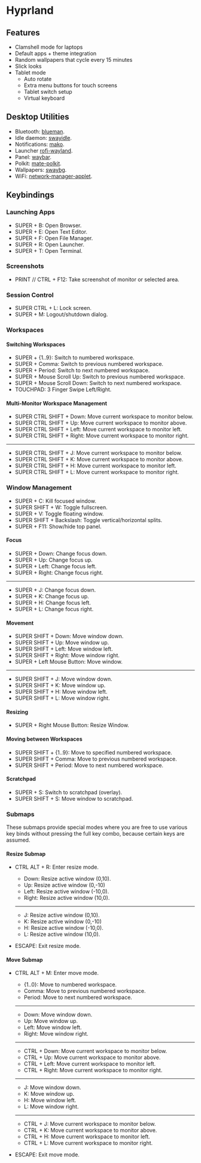 # Hyprland

## Features

- Clamshell mode for laptops
- Default apps + theme integration
- Random wallpapers that cycle every 15 minutes
- Slick looks
- Tablet mode
  - Auto rotate
  - Extra menu buttons for touch screens
  - Tablet switch setup
  - Virtual keyboard

## Desktop Utilities

- Bluetooth: [blueman](https://github.com/blueman-project/blueman).
- Idle daemon: [swayidle](https://github.com/swaywm/swayidle).
- Notifications: [mako](https://github.com/emersion/mako).
- Launcher [rofi-wayland](https://github.com/lbonn/rofi).
- Panel: [waybar](https://github.com/Alexays/Waybar).
- Polkit: [mate-polkit](https://github.com/mate-desktop/mate-polkit).
- Wallpapers: [swaybg](https://github.com/swaywm/swaybg).
- WiFi: [network-manager-applet](https://gitlab.gnome.org/GNOME/network-manager-applet).

## Keybindings

### Launching Apps

- SUPER + B: Open Browser.
- SUPER + E: Open Text Editor.
- SUPER + F: Open File Manager.
- SUPER + R: Open Launcher.
- SUPER + T: Open Terminal.

### Screenshots

- PRINT // CTRL + F12: Take screenshot of monitor or selected area.

### Session Control

- SUPER CTRL + L: Lock screen.
- SUPER + M: Logout/shutdown dialog.

### Workspaces

#### Switching Workspaces

- SUPER + {1..9}: Switch to numbered workspace.
- SUPER + Comma: Switch to previous numbered workspace.
- SUPER + Period: Switch to next numbered workspace.
- SUPER + Mouse Scroll Up: Switch to previous numbered workspace.
- SUPER + Mouse Scroll Down: Switch to next numbered workspace.
- TOUCHPAD: 3 Finger Swipe Left/Right.

#### Multi-Monitor Workspace Management

- SUPER CTRL SHIFT + Down: Move current workspace to monitor below.
- SUPER CTRL SHIFT + Up: Move current workspace to monitor above.
- SUPER CTRL SHIFT + Left: Move current workspace to monitor left.
- SUPER CTRL SHIFT + Right: Move current workspace to monitor right.

______________________________________________________________________

- SUPER CTRL SHIFT + J: Move current workspace to monitor below.
- SUPER CTRL SHIFT + K: Move current workspace to monitor above.
- SUPER CTRL SHIFT + H: Move current workspace to monitor left.
- SUPER CTRL SHIFT + L: Move current workspace to monitor right.

### Window Management

- SUPER + C: Kill focused window.
- SUPER SHIFT + W: Toggle fullscreen.
- SUPER + V: Toggle floating window.
- SUPER SHIFT + Backslash: Toggle vertical/horizontal splits.
- SUPER + F11: Show/hide top panel.

#### Focus

- SUPER + Down: Change focus down.
- SUPER + Up: Change focus up.
- SUPER + Left: Change focus left.
- SUPER + Right: Change focus right.

______________________________________________________________________

- SUPER + J: Change focus down.
- SUPER + K: Change focus up.
- SUPER + H: Change focus left.
- SUPER + L: Change focus right.

#### Movement

- SUPER SHIFT + Down: Move window down.
- SUPER SHIFT + Up: Move window up.
- SUPER SHIFT + Left: Move window left.
- SUPER SHIFT + Right: Move window right.
- SUPER + Left Mouse Button: Move window.

______________________________________________________________________

- SUPER SHIFT + J: Move window down.
- SUPER SHIFT + K: Move window up.
- SUPER SHIFT + H: Move window left.
- SUPER SHIFT + L: Move window right.

#### Resizing

- SUPER + Right Mouse Button: Resize Window.

#### Moving between Workspaces

- SUPER SHIFT + {1..9}: Move to specified numbered workspace.
- SUPER SHIFT + Comma: Move to previous numbered workspace.
- SUPER SHIFT + Period: Move to next numbered workspace.

#### Scratchpad

- SUPER + S: Switch to scratchpad (overlay).
- SUPER SHIFT + S: Move window to scratchpad.

### Submaps

These submaps provide special modes where you are free to use various key binds without pressing the full key combo, because certain keys are assumed.

#### Resize Submap

- CTRL ALT + R: Enter resize mode.

  - Down: Resize active window (0,10).
  - Up: Resize active window (0,-10)
  - Left: Resize active window (-10,0).
  - Right: Resize active window (10,0).

  ______________________________________________________________________

  - J: Resize active window (0,10).
  - K: Resize active window (0,-10)
  - H: Resize active window (-10,0).
  - L: Resize active window (10,0).

- ESCAPE: Exit resize mode.

#### Move Submap

- CTRL ALT + M: Enter move mode.

  - {1..0}: Move to numbered workspace.
  - Comma: Move to previous numbered workspace.
  - Period: Move to next numbered workspace.

  ______________________________________________________________________

  - Down: Move window down.
  - Up: Move window up.
  - Left: Move window left.
  - Right: Move window right.

  ______________________________________________________________________

  - CTRL + Down: Move current workspace to monitor below.
  - CTRL + Up: Move current workspace to monitor above.
  - CTRL + Left: Move current workspace to monitor left.
  - CTRL + Right: Move current workspace to monitor right.

  ______________________________________________________________________

  - J: Move window down.
  - K: Move window up.
  - H: Move window left.
  - L: Move window right.

  ______________________________________________________________________

  - CTRL + J: Move current workspace to monitor below.
  - CTRL + K: Move current workspace to monitor above.
  - CTRL + H: Move current workspace to monitor left.
  - CTRL + L: Move current workspace to monitor right.

- ESCAPE: Exit move mode.
